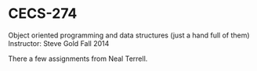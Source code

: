 CECS-274
========

Object oriented programming and data structures (just a hand full of them)
Instructor: Steve Gold
Fall 2014


There a few assignments from Neal Terrell.
